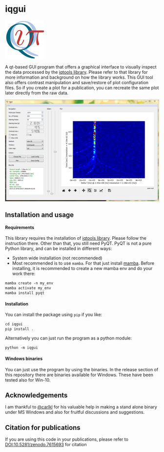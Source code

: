 # iqgui

<img src="https://raw.githubusercontent.com/xaratustrah/iqgui/master/iqgui/rsrc/icon.png" width="128">

A qt-based GUI program that offers a graphical interface to visually inspect the data processed by the [iqtools library](https://github.com/xaratustrah/iqtools). Please refer to that library for more information and background on how the library works. This GUI tool also offers contrast manipulation and save/restore of plot configuration files. So if you create a plot for a publication, you can recreate the same plot later directly from the raw data.

![iq_suite](https://raw.githubusercontent.com/xaratustrah/iqgui/master/iqgui/rsrc/screenshot.png)


## Installation and usage

#### Requirements

This library requires the installation of [iqtools library](https://github.com/xaratustrah/iqtools). Please follow the instruction there. Other than that, you still need PyQT. PyQT is not a pure Python library, and can be installed in different ways:

* System wide installation (not recommended)
* Most recommended is to use `mamba`. For that just install [mamba](https://mamba.readthedocs.io/en/latest/installation.html). Before installing, it is recommended to create a new mamba env and do your work there:

```
mamba create -n my_env
mamba activate my_env
mamba install pyqt
```

#### Installation

You can install the package using `pip` if you like:

    cd iqgui
    pip install .

Alternatively you can just run the program as a python module:

    python -m iqgui


#### Windows binaries

You can just use the program by using the binaries. In the release section of this repository there are binaries available for Windows. These have been tested also for Win-10.


## Acknowledgements
I am thankful to [@carlkl](https://github.com/carlkl) for his valuable help in making a stand alone binary under MS Windows and also for fruitful discussions and suggestions.


## Citation for publications

If you are using this code in your publications, please refer to [DOI:10.5281/zenodo.7615693](https://doi.org/10.5281/zenodo.7615693) for citation

